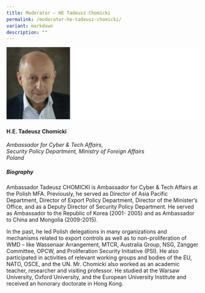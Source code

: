 ```yaml
---
title: Moderator – HE Tadeusz Chomicki
permalink: /moderator-he-tadeusz-chomicki/
variant: markdown
description: ""
---
```

![](/images/2024%20speakers/H_E__Tadeusz_Chomicki.png)
#### **H.E. Tadeusz Chomicki**

*Ambassador for Cyber &amp; Tech Affairs, <br>
 Security Policy Department, Ministry of Foreign Affairs<br>Poland*
 
##### **Biography**
Ambassador Tadeusz CHOMICKI is Ambassador for Cyber &amp; Tech Affairs at the Polish MFA. Previously, he served as Director of Asia Pacific Department, Director of Export Policy Department, Director of the Minister’s Office, and as a Deputy Director of Security Policy Department. He served as Ambassador to the Republic of Korea (2001- 2005) and as Ambassador to China and Mongolia (2009-2015).

In the past, he led Polish delegations in many organizations and mechanisms related to export controls as well as to non-proliferation of WMD – like Wassenaar Arrangement, MTCR, Australia Group, NSG, Zangger Committee, OPCW, and Proliferation Security Initiative (PSI). He also participated in activities of relevant working groups and bodies of the EU, NATO, OSCE, and the UN. Mr. Chomicki also worked as an academic teacher, researcher and visiting professor. He studied at the Warsaw University, Oxford University, and the European University Institute and received an honorary doctorate in Hong Kong.
